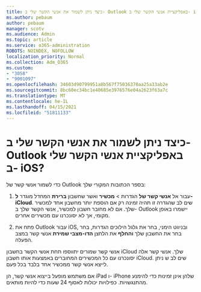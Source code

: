 ```yaml
---
title: כיצד ניתן לשמור את אנשי הקשר שלי ב- Outlook באפליקציית אנשי הקשר שלי ב- iOS?
ms.author: pebaum
author: pebaum
manager: scotv
ms.audience: Admin
ms.topic: article
ms.service: o365-administration
ROBOTS: NOINDEX, NOFOLLOW
localization_priority: Normal
ms.collection: Adm_O365
ms.custom:
- "3058"
- "9001097"
ms.openlocfilehash: 34603d90799951a8b567f75036370aa25a33ab2e
ms.sourcegitcommit: 8bc60ec34bc1e40685e3976576e04a2623f63a7c
ms.translationtype: MT
ms.contentlocale: he-IL
ms.lasthandoff: 04/15/2021
ms.locfileid: "51811133"
---
```

# <a name="how-do-i-save-my-outlook-contacts-to-my-ios-contacts-app"></a>כיצד ניתן לשמור את אנשי הקשר שלי ב- Outlook באפליקציית אנשי הקשר שלי ב- iOS?

כדי לשמור אנשי קשר של Outlook בספר הכתובות המקורי שלך:
 
1. עבור אל **אנשי קשר של** הגדרות  >  **מכשיר** ואשר שחשבון **ברירת** המחדל מוגדר **ל- iCloud**. שים לב שהגדרה זו תהיה זמינה רק אם הוספת יותר מחשבון אחד למכשיר שלך. אם לא מחובר חשבון למכשיר, אנשי הקשר שלך ב- Outlook יישמרו באופן מקומי, אך לא יסונכרנו עם מכשירים אחרים.
 
2. פתח את Outlook עבור iOS, ובניווט הימני, בחר את גלגל הילוכים הגדרות, בחר בחר את החשבון שלך **והחלף** את הלחצן **הדו-מצבי שמירת** אנשי קשר במצב הפעלה.
 
אנשי קשר שמורים יתווספו תחת אנשי הקשר בחשבון iCloud שלך. אנשי קשר אלה יסונכרנו עם כל המכשירים המחוברים באמצעות אותו חשבון iCloud. שים לב ש ניתן לייצא אנשי קשר ממכשיר אחד בלבד בכל פעם.
 
אם משתמש מופעל בייצוא אנשי קשר, הן iPad ו- iPhone שלהן אינן זמינות כדי להימנע מהתנגשויות. כפילויות יכולות לאסוף 24 שעות כדי להיות מותאים.